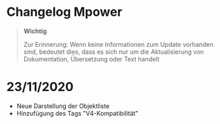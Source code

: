 # Changelog Mpower

>**Wichtig**
>
>Zur Erinnerung: Wenn keine Informationen zum Update vorhanden sind, bedeutet dies, dass es sich nur um die Aktualisierung von Dokumentation, Übersetzung oder Text handelt

# 23/11/2020

- Neue Darstellung der Objektliste
- Hinzufügung des Tags "V4-Kompatibilität"
